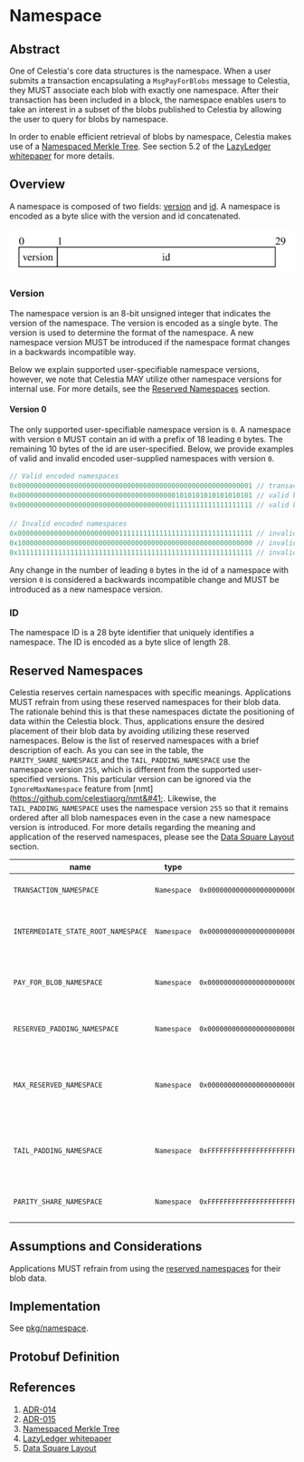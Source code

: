 # Namespace

<!-- toc -->

## Abstract

One of Celestia's core data structures is the namespace. 
When a user submits a transaction encapsulating a `MsgPayForBlobs` message to Celestia, they MUST associate each blob with exactly one namespace. 
After their transaction has been included in a block, the namespace enables users to take an interest in a subset of the blobs published to Celestia by allowing the user to query for blobs by namespace.

In order to enable efficient retrieval of blobs by namespace, Celestia makes use of a [Namespaced Merkle Tree](https://github.com/celestiaorg/nmt). 
See section 5.2 of the [LazyLedger whitepaper](https://arxiv.org/pdf/1905.09274.pdf) for more details.

## Overview

A namespace is composed of two fields: [version](#version) and [id](#id). 
A namespace is encoded as a byte slice with the version and id concatenated. 

![namespace](./figures/namespace.svg)

### Version

The namespace version is an 8-bit unsigned integer that indicates the version of the namespace.
The version is encoded as a single byte.
The version is used to determine the format of the namespace.
A new namespace version MUST be introduced if the namespace format changes in a backwards incompatible way.


Below we explain supported user-specifiable namespace versions, however, we note that Celestia MAY utilize other namespace versions for internal use.
For more details, see the [Reserved Namespaces](#reserved-namespaces) section.

#### Version 0
The only supported user-specifiable namespace version is `0`.
A namespace with version `0` MUST contain an id with a prefix of 18 leading `0` bytes. 
The remaining 10 bytes of the id are user-specified.
Below, we provide examples of valid and invalid encoded user-supplied namespaces with version `0`.

```go
// Valid encoded namespaces
0x0000000000000000000000000000000000000000000000000000000001 // transaction namespace [?] is this user-specified? I mean, when sending a transaction, does a user need to associate this namespace before submission of the tx to a validator? or is this namespace added later during the data square construction?
0x0000000000000000000000000000000000000001010101010101010101 // valid blob namespace
0x0000000000000000000000000000000000000011111111111111111111 // valid blob namespace

// Invalid encoded namespaces
0x0000000000000000000000000111111111111111111111111111111111 // invalid because it does not have 18 leading 0 bytes
0x1000000000000000000000000000000000000000000000000000000000 // invalid because it does not have version 0
0x1111111111111111111111111111111111111111111111111111111111 // invalid because it does not have version 0
```
Any change in the number of leading `0` bytes in the id of a namespace with version `0` is considered a backwards incompatible change and MUST be introduced as a new namespace version.

### ID

The namespace ID is a 28 byte identifier that uniquely identifies a namespace. 
The ID is encoded as a byte slice of length 28.

## Reserved Namespaces
Celestia reserves certain namespaces with specific meanings. 
Applications MUST refrain from using these reserved namespaces for their blob data. 
The rationale behind this is that these namespaces dictate the positioning of data within the Celestia block. 
Thus, applications ensure the desired placement of their blob data by avoiding utilizing these reserved namespaces.
Below is the list of reserved namespaces with a brief description of each.
As you can see in the table, the `PARITY_SHARE_NAMESPACE` and the `TAIL_PADDING_NAMESPACE` use the namespace version `255`, which is different from the supported user-specified versions. 
This particular version can be ignored via the `IgnoreMaxNamespace` feature from [nmt]&#40;https://github.com/celestiaorg/nmt&#41;. 
Likewise, the `TAIL_PADDING_NAMESPACE` uses the namespace version `255` so that it remains ordered after all blob namespaces even in the case a new namespace version is introduced.
For more details regarding the meaning and application of the reserved namespaces, please see the [Data Square Layout](./data-square-layout.md) section.

| name                                | type        | value                                                          | description                                                                                          |
|-------------------------------------|-------------|----------------------------------------------------------------|------------------------------------------------------------------------------------------------------|
| `TRANSACTION_NAMESPACE`             | `Namespace` | `0x0000000000000000000000000000000000000000000000000000000001` | Transactions: requests that modify the state.                                                        |
| `INTERMEDIATE_STATE_ROOT_NAMESPACE` | `Namespace` | `0x0000000000000000000000000000000000000000000000000000000002` | Intermediate state roots, committed after every transaction.                                         |
| `PAY_FOR_BLOB_NAMESPACE`            | `Namespace` | `0x0000000000000000000000000000000000000000000000000000000004` | Namespace reserved for transactions that contain a PayForBlob.                                       |
| `RESERVED_PADDING_NAMESPACE`        | `Namespace` | `0x00000000000000000000000000000000000000000000000000000000FF` | Padding after all reserved namespaces but before blobs.                                              |
| `MAX_RESERVED_NAMESPACE`            | `Namespace` | `0x00000000000000000000000000000000000000000000000000000000FF` | Max reserved namespace is lexicographically the largest namespace that is reserved for protocol use. |
| `TAIL_PADDING_NAMESPACE`            | `Namespace` | `0xFFFFFFFFFFFFFFFFFFFFFFFFFFFFFFFFFFFFFFFFFFFFFFFFFFFFFFFFFE` | Tail padding for blobs: padding after all blobs to fill up the original data square.                 |
| `PARITY_SHARE_NAMESPACE`            | `Namespace` | `0xFFFFFFFFFFFFFFFFFFFFFFFFFFFFFFFFFFFFFFFFFFFFFFFFFFFFFFFFFF` | Parity shares: extended shares in the available data matrix.                                         |

## Assumptions and Considerations

Applications MUST refrain from using the [reserved namespaces](#reserved-namespaces) for their blob data.

## Implementation

See [pkg/namespace](../../../pkg/namespace).


## Protobuf Definition

[//]: # (TODO: Add protobuf definition for namespace if any)
## References

1. [ADR-014](../../../docs/architecture/adr-014-versioned-namespaces.md)
1. [ADR-015](../../../docs/architecture/adr-015-namespace-id-size.md)
1. [Namespaced Merkle Tree](https://github.com/celestiaorg/nmt)
1. [LazyLedger whitepaper](https://arxiv.org/pdf/1905.09274.pdf)
1. [Data Square Layout](./data-square-layout.md) 
